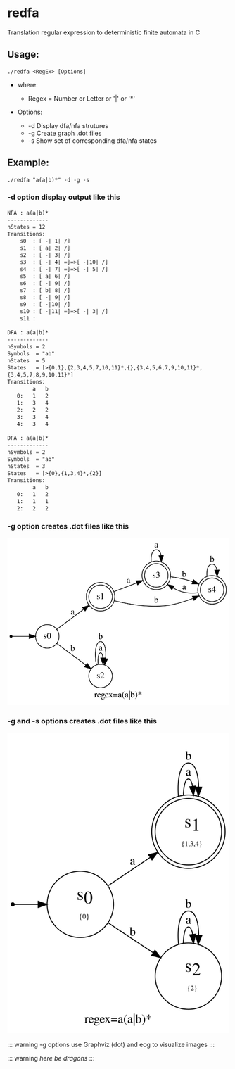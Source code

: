 # redfa
Translation regular expression to deterministic finite automata in C

## Usage:
```
./redfa <RegEx> [Options]
```
+ where:
    - Regex = Number or Letter or '|' or '*'

+ Options:
    - \-d  Display dfa/nfa strutures
    - \-g  Create graph .dot files
    - \-s  Show set of corresponding dfa/nfa states

## Example: 

    ./redfa "a(a|b)*" -d -g -s

### -d option display output like this

```
NFA : a(a|b)*
-------------
nStates = 12
Transitions:
	s0  : [ -| 1| /]
	s1  : [ a| 2| /]
	s2  : [ -| 3| /]
	s3  : [ -| 4| =]=>[ -|10| /]
	s4  : [ -| 7| =]=>[ -| 5| /]
	s5  : [ a| 6| /]
	s6  : [ -| 9| /]
	s7  : [ b| 8| /]
	s8  : [ -| 9| /]
	s9  : [ -|10| /]
	s10 : [ -|11| =]=>[ -| 3| /]
	s11 : 

DFA : a(a|b)*
-------------
nSymbols = 2
Symbols  = "ab"
nStates  = 5
States   = [>{0,1},{2,3,4,5,7,10,11}*,{},{3,4,5,6,7,9,10,11}*,{3,4,5,7,8,9,10,11}*]
Transitions:
        a   b
   0:   1   2
   1:   3   4
   2:   2   2
   3:   3   4
   4:   3   4

DFA : a(a|b)*
-------------
nSymbols = 2
Symbols  = "ab"
nStates  = 3
States   = [>{0},{1,3,4}*,{2}]
Transitions:
        a   b
   0:   1   2
   1:   1   1
   2:   2   2
```
### -g option creates .dot files like this

![afd](afd.svg)

### -g and -s options creates .dot files like this

![afdmin](afdmin.svg)

::: warning
-g options use Graphviz (dot) and eog to visualize images
:::

::: warning
*here be dragons*
:::

